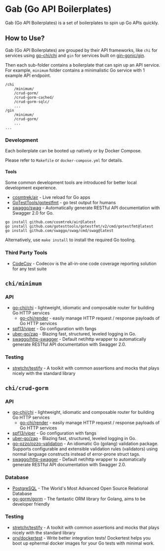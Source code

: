 # Gab (Go API Boilerplates)

Gab (Go API Boilerplates) is a set of boilerplates to spin up Go APIs quickly.

## How to Use?

Gab (Go API Boilerplates) are grouped by their API frameworks,
like `chi` for services using [go-chi/chi][go-chi/chi]
and `gin` for services built on [gin-gonic/gin][gin-gonic/gin].

Then each sub-folder contains a boilerplate that can spin up an API service.
For example, `minimum` folder contains a minimalistic Go service with 1 example API endpoint.

```
/chi
    /minimum/
    /crud-gorm/
    /crud-gorm-cached/
    /crud-gorm-sqlc/
    ...
/gin
    /minimum/
    /crud-gorm/
    ...
...
```

### Development

Each boilerplate can be booted up natively or by Docker Compose.

Please refer to `Makefile` or `docker-compose.yml` for details.

#### Tools

Some common development tools are introduced for better local development experience.

- [cosmtrek/air](https://github.com/cosmtrek/air) - Live reload for Go apps
- [GoTestTools/gotestfmt](https://github.com/GoTestTools/gotestfmt) - go test output for humans
- [swaggo/swag](https://github.com/swaggo/swag) - Automatically generate RESTful API documentation with Swagger 2.0 for Go.

```
go install github.com/cosmtrek/air@latest
go install github.com/gotesttools/gotestfmt/v2/cmd/gotestfmt@latest
go install github.com/swaggo/swag/cmd/swag@latest
```

Alternatively, use `make install` to install the required Go tooling.

### Third Party Tools

- [CodeCov](https://app.codecov.io/) - Codecov is the all-in-one code coverage reporting solution for any test suite

## `chi/minimum`

### API
- [go-chi/chi][go-chi/chi] - lightweight, idiomatic and composable router for building Go HTTP services
  - [go-chi/render][go-chi/render] - easily manage HTTP request / response payloads of Go HTTP services
- [spf13/viper][spf13/viper] - Go configuration with fangs
- [uber-go/zap][uber-go/zap] - Blazing fast, structured, leveled logging in Go.
- [swaggo/http-swagger][swaggo/http-swagger] - Default net/http wrapper to automatically generate RESTful API documentation with Swagger 2.0.

### Testing
- [stretchr/testify][stretchr/testify] - A toolkit with common assertions and mocks that plays nicely with the standard library

## `chi/crud-gorm`

### API
- [go-chi/chi][go-chi/chi] - lightweight, idiomatic and composable router for building Go HTTP services
  - [go-chi/render][go-chi/render] - easily manage HTTP request / response payloads of Go HTTP services
- [spf13/viper][spf13/viper] - Go configuration with fangs
- [uber-go/zap][uber-go/zap] - Blazing fast, structured, leveled logging in Go.
- [go-ozzo/ozzo-validation][go-ozzo/ozzo-validation] - An idiomatic Go (golang) validation package. Supports configurable and extensible validation rules (validators) using normal language constructs instead of error-prone struct tags.
- [swaggo/http-swagger][swaggo/http-swagger] - Default net/http wrapper to automatically generate RESTful API documentation with Swagger 2.0.

### Database
- [PostgreSQL][PostgreSQL] - The World's Most Advanced Open Source Relational Database
- [go-gorm/gorm][go-gorm/gorm] - The fantastic ORM library for Golang, aims to be developer friendly

### Testing
- [stretchr/testify][stretchr/testify] - A toolkit with common assertions and mocks that plays nicely with the standard library
- [ory/dockertest][ory/dockertest] - Write better integration tests! Dockertest helps you boot up ephermal docker images for your Go tests with minimal work.

[go-chi/chi]: https://github.com/go-chi/chi
[gin-gonic/gin]: https://github.com/gin-gonic/gin
[go-chi/render]: https://github.com/go-chi/render
[spf13/viper]: https://github.com/spf13/viper
[uber-go/zap]: https://github.com/uber-go/zap
[stretchr/testify]: https://github.com/stretchr/testify
[go-ozzo/ozzo-validation]: https://github.com/go-ozzo/ozzo-validation
[PostgreSQL]: https://www.postgresql.org/
[go-gorm/gorm]: https://github.com/go-gorm/gorm
[ory/dockertest]: https://github.com/ory/dockertest
[swaggo/http-swagger]: https://github.com/swaggo/http-swagger